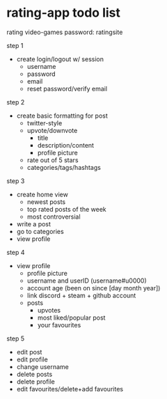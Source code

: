 # rating-app todo list

rating video-games
password: ratingsite

step 1 
- create login/logout w/ session
    - username
    - password
    - email
    - reset password/verify email
  
step 2 
- create basic formatting for post
  - twitter-style
  - upvote/downvote
    - title
    - description/content
    - profile picture
  - rate out of 5 stars
  - categories/tags/hashtags

step 3
- create home view
  - newest posts
  - top rated posts of the week
  - most controversial
- write a post
- go to categories
- view profile

step 4
- view profile
  - profile picture
  - username and userID (username#u0000)
  - account age (been on since [day month year])
  - link discord + steam + github account
  - posts
    - upvotes
    - most liked/popular post
    - your favourites

step 5 
- edit post 
- edit profile 
- change username
- delete posts 
- delete profile 
- edit favourites/delete+add favourites
